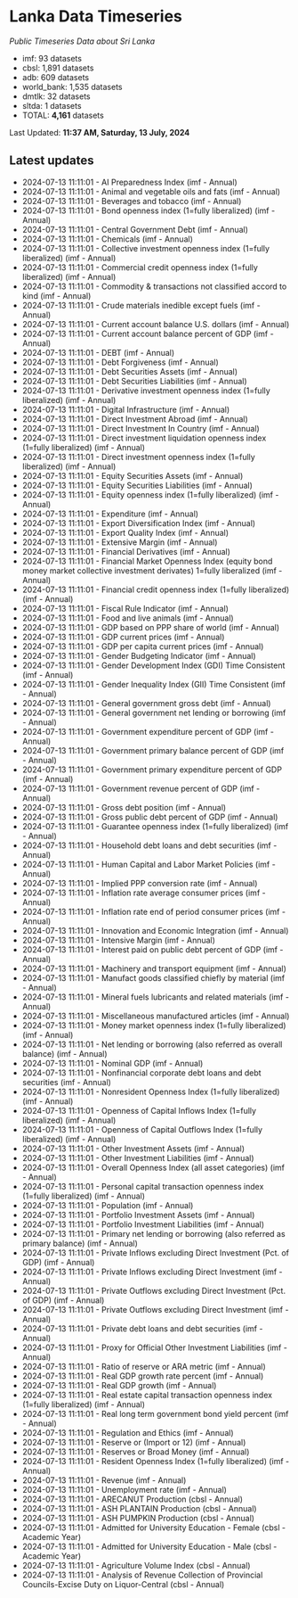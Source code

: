 # Lanka Data Timeseries
*Public Timeseries Data about Sri Lanka*

* imf: 93 datasets
* cbsl: 1,891 datasets
* adb: 609 datasets
* world_bank: 1,535 datasets
* dmtlk: 32 datasets
* sltda: 1 datasets
* TOTAL: **4,161** datasets

Last Updated: **11:37 AM, Saturday, 13 July, 2024**

## Latest updates

* 2024-07-13 11:11:01 - AI Preparedness Index (imf - Annual)
* 2024-07-13 11:11:01 - Animal and vegetable oils and fats (imf - Annual)
* 2024-07-13 11:11:01 - Beverages and tobacco (imf - Annual)
* 2024-07-13 11:11:01 - Bond openness index (1=fully liberalized) (imf - Annual)
* 2024-07-13 11:11:01 - Central Government Debt (imf - Annual)
* 2024-07-13 11:11:01 - Chemicals (imf - Annual)
* 2024-07-13 11:11:01 - Collective investment openness index (1=fully liberalized) (imf - Annual)
* 2024-07-13 11:11:01 - Commercial credit openness index (1=fully liberalized) (imf - Annual)
* 2024-07-13 11:11:01 - Commodity & transactions not classified accord to kind (imf - Annual)
* 2024-07-13 11:11:01 - Crude materials inedible except fuels (imf - Annual)
* 2024-07-13 11:11:01 - Current account balance U.S. dollars (imf - Annual)
* 2024-07-13 11:11:01 - Current account balance percent of GDP (imf - Annual)
* 2024-07-13 11:11:01 - DEBT (imf - Annual)
* 2024-07-13 11:11:01 - Debt Forgiveness (imf - Annual)
* 2024-07-13 11:11:01 - Debt Securities Assets (imf - Annual)
* 2024-07-13 11:11:01 - Debt Securities Liabilities (imf - Annual)
* 2024-07-13 11:11:01 - Derivative investment openness index (1=fully liberalized) (imf - Annual)
* 2024-07-13 11:11:01 - Digital Infrastructure (imf - Annual)
* 2024-07-13 11:11:01 - Direct Investment Abroad (imf - Annual)
* 2024-07-13 11:11:01 - Direct Investment In Country (imf - Annual)
* 2024-07-13 11:11:01 - Direct investment liquidation openness index (1=fully liberalized) (imf - Annual)
* 2024-07-13 11:11:01 - Direct investment openness index (1=fully liberalized) (imf - Annual)
* 2024-07-13 11:11:01 - Equity Securities Assets (imf - Annual)
* 2024-07-13 11:11:01 - Equity Securities Liabilities (imf - Annual)
* 2024-07-13 11:11:01 - Equity openness index (1=fully liberalized) (imf - Annual)
* 2024-07-13 11:11:01 - Expenditure (imf - Annual)
* 2024-07-13 11:11:01 - Export Diversification Index (imf - Annual)
* 2024-07-13 11:11:01 - Export Quality Index (imf - Annual)
* 2024-07-13 11:11:01 - Extensive Margin (imf - Annual)
* 2024-07-13 11:11:01 - Financial Derivatives (imf - Annual)
* 2024-07-13 11:11:01 - Financial Market Openness Index (equity bond money market collective investment derivates) 1=fully liberalized (imf - Annual)
* 2024-07-13 11:11:01 - Financial credit openness index (1=fully liberalized) (imf - Annual)
* 2024-07-13 11:11:01 - Fiscal Rule Indicator (imf - Annual)
* 2024-07-13 11:11:01 - Food and live animals (imf - Annual)
* 2024-07-13 11:11:01 - GDP based on PPP share of world (imf - Annual)
* 2024-07-13 11:11:01 - GDP current prices (imf - Annual)
* 2024-07-13 11:11:01 - GDP per capita current prices (imf - Annual)
* 2024-07-13 11:11:01 - Gender Budgeting Indicator (imf - Annual)
* 2024-07-13 11:11:01 - Gender Development Index (GDI) Time Consistent (imf - Annual)
* 2024-07-13 11:11:01 - Gender Inequality Index (GII) Time Consistent (imf - Annual)
* 2024-07-13 11:11:01 - General government gross debt (imf - Annual)
* 2024-07-13 11:11:01 - General government net lending or borrowing (imf - Annual)
* 2024-07-13 11:11:01 - Government expenditure percent of GDP (imf - Annual)
* 2024-07-13 11:11:01 - Government primary balance percent of GDP (imf - Annual)
* 2024-07-13 11:11:01 - Government primary expenditure percent of GDP (imf - Annual)
* 2024-07-13 11:11:01 - Government revenue percent of GDP (imf - Annual)
* 2024-07-13 11:11:01 - Gross debt position (imf - Annual)
* 2024-07-13 11:11:01 - Gross public debt percent of GDP (imf - Annual)
* 2024-07-13 11:11:01 - Guarantee openness index (1=fully liberalized) (imf - Annual)
* 2024-07-13 11:11:01 - Household debt loans and debt securities (imf - Annual)
* 2024-07-13 11:11:01 - Human Capital and Labor Market Policies (imf - Annual)
* 2024-07-13 11:11:01 - Implied PPP conversion rate (imf - Annual)
* 2024-07-13 11:11:01 - Inflation rate average consumer prices (imf - Annual)
* 2024-07-13 11:11:01 - Inflation rate end of period consumer prices (imf - Annual)
* 2024-07-13 11:11:01 - Innovation and Economic Integration (imf - Annual)
* 2024-07-13 11:11:01 - Intensive Margin (imf - Annual)
* 2024-07-13 11:11:01 - Interest paid on public debt percent of GDP (imf - Annual)
* 2024-07-13 11:11:01 - Machinery and transport equipment (imf - Annual)
* 2024-07-13 11:11:01 - Manufact goods classified chiefly by material (imf - Annual)
* 2024-07-13 11:11:01 - Mineral fuels lubricants and related materials (imf - Annual)
* 2024-07-13 11:11:01 - Miscellaneous manufactured articles (imf - Annual)
* 2024-07-13 11:11:01 - Money market openness index (1=fully liberalized) (imf - Annual)
* 2024-07-13 11:11:01 - Net lending or borrowing (also referred as overall balance) (imf - Annual)
* 2024-07-13 11:11:01 - Nominal GDP (imf - Annual)
* 2024-07-13 11:11:01 - Nonfinancial corporate debt loans and debt securities (imf - Annual)
* 2024-07-13 11:11:01 - Nonresident Openness Index (1=fully liberalized) (imf - Annual)
* 2024-07-13 11:11:01 - Openness of Capital Inflows Index (1=fully liberalized) (imf - Annual)
* 2024-07-13 11:11:01 - Openness of Capital Outflows Index (1=fully liberalized) (imf - Annual)
* 2024-07-13 11:11:01 - Other Investment Assets (imf - Annual)
* 2024-07-13 11:11:01 - Other Investment Liabilities (imf - Annual)
* 2024-07-13 11:11:01 - Overall Openness Index (all asset categories) (imf - Annual)
* 2024-07-13 11:11:01 - Personal capital transaction openness index (1=fully liberalized) (imf - Annual)
* 2024-07-13 11:11:01 - Population (imf - Annual)
* 2024-07-13 11:11:01 - Portfolio Investment Assets (imf - Annual)
* 2024-07-13 11:11:01 - Portfolio Investment Liabilities (imf - Annual)
* 2024-07-13 11:11:01 - Primary net lending or borrowing (also referred as primary balance) (imf - Annual)
* 2024-07-13 11:11:01 - Private Inflows excluding Direct Investment (Pct. of GDP) (imf - Annual)
* 2024-07-13 11:11:01 - Private Inflows excluding Direct Investment (imf - Annual)
* 2024-07-13 11:11:01 - Private Outflows excluding Direct Investment (Pct. of GDP) (imf - Annual)
* 2024-07-13 11:11:01 - Private Outflows excluding Direct Investment (imf - Annual)
* 2024-07-13 11:11:01 - Private debt loans and debt securities (imf - Annual)
* 2024-07-13 11:11:01 - Proxy for Official Other Investment Liabilities (imf - Annual)
* 2024-07-13 11:11:01 - Ratio of reserve or ARA metric (imf - Annual)
* 2024-07-13 11:11:01 - Real GDP growth rate percent (imf - Annual)
* 2024-07-13 11:11:01 - Real GDP growth (imf - Annual)
* 2024-07-13 11:11:01 - Real estate capital transaction openness index (1=fully liberalized) (imf - Annual)
* 2024-07-13 11:11:01 - Real long term government bond yield percent (imf - Annual)
* 2024-07-13 11:11:01 - Regulation and Ethics (imf - Annual)
* 2024-07-13 11:11:01 - Reserve or (Import or 12) (imf - Annual)
* 2024-07-13 11:11:01 - Reserves or Broad Money (imf - Annual)
* 2024-07-13 11:11:01 - Resident Openness Index (1=fully liberalized) (imf - Annual)
* 2024-07-13 11:11:01 - Revenue (imf - Annual)
* 2024-07-13 11:11:01 - Unemployment rate (imf - Annual)
* 2024-07-13 11:11:01 - ARECANUT Production (cbsl - Annual)
* 2024-07-13 11:11:01 - ASH PLANTAIN Production (cbsl - Annual)
* 2024-07-13 11:11:01 - ASH PUMPKIN Production (cbsl - Annual)
* 2024-07-13 11:11:01 - Admitted for University Education - Female (cbsl - Academic Year)
* 2024-07-13 11:11:01 - Admitted for University Education - Male (cbsl - Academic Year)
* 2024-07-13 11:11:01 - Agriculture Volume Index (cbsl - Annual)
* 2024-07-13 11:11:01 - Analysis of Revenue Collection of Provincial Councils-Excise Duty on Liquor-Central (cbsl - Annual)